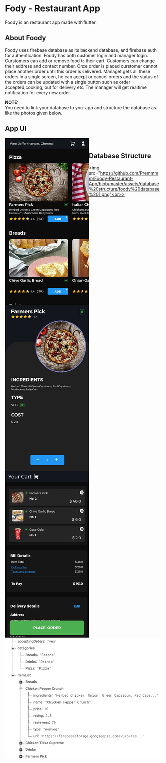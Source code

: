 # Fody - Restaurant App

Foody is an restaurant app made with flutter.

## About Foody

Foody uses firebase database as its backend database, and firebase auth for authentication. Foody has both customer login and manager login. Curstomers can add or remove food to their cart. Customers can change their address and contact number. Once order is placed curstomer cannot place another order until this order is delivered. Managet gets all these orders in a single screen, he can accept or cancel orders and the status of the orders can be updated with a single button such as order accepted,cooking, out for delivery etc. The manager will get realtime notification for every new order.


**NOTE:** \
You need to link your database to your app and structure the database as like the photos given below.


## App UI

<img src="https://github.com/Premmmm/Foody-Restaurant-App/blob/master/assets/screenshots/menuscreen.jpg" align="left" height="535" width="270" />
<img src="https://github.com/Premmmm/Foody-Restaurant-App/blob/master/assets/screenshots/currentitem.jpg" align="left" height="535" width="270" />
<img src="https://github.com/Premmmm/Foody-Restaurant-App/blob/master/assets/screenshots/ordersscreen.jpg" align="left" height="535" width="270" /> <br>


## Database Structure
  <img src="https://github.com/Premmmm/Foody-Restaurant-App/blob/master/assets/database%20structure/foody%20database%201.png"<br>>
  
  <img src="https://github.com/Premmmm/Foody-Restaurant-App/blob/master/assets/database%20structure/foody%20database%202.png">

